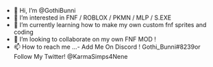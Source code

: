 - 👋 Hi, I’m @GothiBunni
- 👀 I’m interested in FNF / ROBLOX / PKMN / MLP / S.EXE
- 🌱 I’m currently learning how to make my own custom fnf sprites and coding
- 💞️ I’m looking to collaborate on my own FNF MOD !
- 📫 How to reach me ...- Add Me On Discord ! Gothi_Bunni#8239or Follow My Twitter! @KarmaSimps4Nene

<!---
GothiBunni/GothiBunni is a ✨ special ✨ repository because its `README.md` (this file) appears on your GitHub profile.
You can click the Preview link to take a look at your changes.
--->
